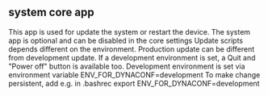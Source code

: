 ## system core app
This app is used for update the system or restart the device. 
The system app is optional and can be disabled in the core settings
Update scripts depends different on the environment. 
Production update can be different from development update.
If a development environment is set, a Quit and "Power off" button is available too.
Development environment is set via environment variable ENV_FOR_DYNACONF=development
To make change persistent, add e.g. in .bashrec export ENV_FOR_DYNACONF=development 